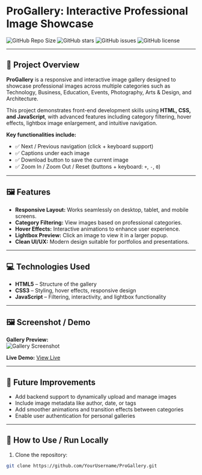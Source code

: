 # ProGallery: Interactive Professional Image Showcase

![GitHub Repo Size](https://img.shields.io/github/repo-size/YourUsername/ProGallery?style=for-the-badge) 
![GitHub stars](https://img.shields.io/github/stars/YourUsername/ProGallery?style=for-the-badge) 
![GitHub issues](https://img.shields.io/github/issues/YourUsername/ProGallery?style=for-the-badge) 
![GitHub license](https://img.shields.io/github/license/YourUsername/ProGallery?style=for-the-badge)

---

## 🌟 Project Overview
**ProGallery** is a responsive and interactive image gallery designed to showcase professional images across multiple categories such as Technology, Business, Education, Events, Photography, Arts & Design, and Architecture.  

This project demonstrates front-end development skills using **HTML, CSS, and JavaScript**, with advanced features including category filtering, hover effects, lightbox image enlargement, and intuitive navigation.  

**Key functionalities include:**  
- ✅ Next / Previous navigation (click + keyboard support)  
- ✅ Captions under each image  
- ✅ Download button to save the current image  
- ✅ Zoom In / Zoom Out / Reset (buttons + keyboard: `+`, `-`, `0`)  

---

## 🖼 Features

- **Responsive Layout:** Works seamlessly on desktop, tablet, and mobile screens.  
- **Category Filtering:** View images based on professional categories.  
- **Hover Effects:** Interactive animations to enhance user experience.  
- **Lightbox Preview:** Click an image to view it in a larger popup.  
- **Clean UI/UX:** Modern design suitable for portfolios and presentations.  

---

## 💻 Technologies Used

- **HTML5** – Structure of the gallery  
- **CSS3** – Styling, hover effects, responsive design  
- **JavaScript** – Filtering, interactivity, and lightbox functionality  

---

## 🖼 Screenshot / Demo

**Gallery Preview:**  
![Gallery Screenshot](./screenshot.png)  

**Live Demo:** [View Live](https://my-live-demo-link.com) 

---

## 🚀 Future Improvements

- Add backend support to dynamically upload and manage images  
- Include image metadata like author, date, or tags  
- Add smoother animations and transition effects between categories  
- Enable user authentication for personal galleries  

---

## 📁 How to Use / Run Locally

1. Clone the repository:
```bash
git clone https://github.com/YourUsername/ProGallery.git
